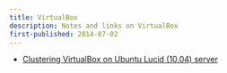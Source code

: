 ```yaml
---
title: VirtualBox
description: Notes and links on VirtualBox
first-published: 2014-07-02
---
```


*   [Clustering VirtualBox on Ubuntu Lucid (10.04) server](http://lostogre.wordpress.com/2010/12/12/clustering-virtualbox-on-ubuntu-lucid-10-04-server-part-1/)
